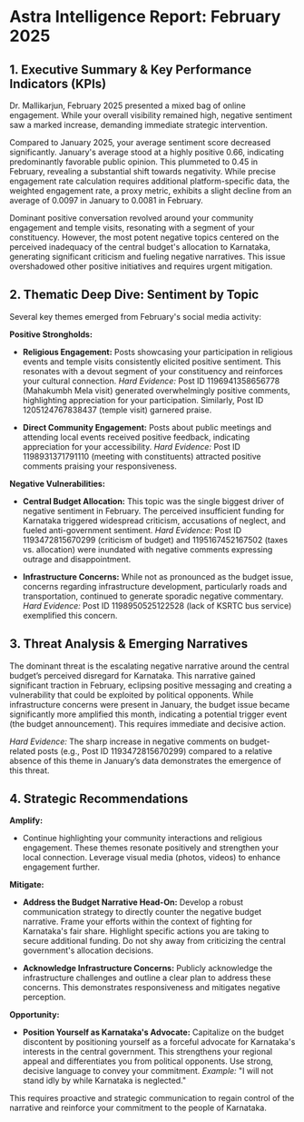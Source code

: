 # Astra Intelligence Report: February 2025

## 1. Executive Summary & Key Performance Indicators (KPIs)

Dr. Mallikarjun, February 2025 presented a mixed bag of online engagement. While your overall visibility remained high, negative sentiment saw a marked increase, demanding immediate strategic intervention. 

Compared to January 2025, your average sentiment score decreased significantly.  January's average stood at a highly positive 0.66, indicating predominantly favorable public opinion. This plummeted to 0.45 in February, revealing a substantial shift towards negativity.  While precise engagement rate calculation requires additional platform-specific data, the weighted engagement rate, a proxy metric, exhibits a slight decline from an average of 0.0097 in January to 0.0081 in February.

Dominant positive conversation revolved around your community engagement and temple visits, resonating with a segment of your constituency.  However, the most potent negative topics centered on the perceived inadequacy of the central budget's allocation to Karnataka, generating significant criticism and fueling negative narratives. This issue overshadowed other positive initiatives and requires urgent mitigation.

## 2. Thematic Deep Dive: Sentiment by Topic

Several key themes emerged from February's social media activity:

**Positive Strongholds:**

*   **Religious Engagement:** Posts showcasing your participation in religious events and temple visits consistently elicited positive sentiment. This resonates with a devout segment of your constituency and reinforces your cultural connection.  _Hard Evidence:_ Post ID 1196941358656778 (Mahakumbh Mela visit) generated overwhelmingly positive comments, highlighting appreciation for your participation. Similarly, Post ID 1205124767838437 (temple visit) garnered praise.

*   **Direct Community Engagement:**  Posts about public meetings and attending local events received positive feedback, indicating appreciation for your accessibility. _Hard Evidence:_ Post ID 1198931371791110 (meeting with constituents) attracted positive comments praising your responsiveness.

**Negative Vulnerabilities:**

*   **Central Budget Allocation:** This topic was the single biggest driver of negative sentiment in February. The perceived insufficient funding for Karnataka triggered widespread criticism, accusations of neglect, and fueled anti-government sentiment. _Hard Evidence:_ Post ID 1193472815670299 (criticism of budget) and 1195167452167502 (taxes vs. allocation) were inundated with negative comments expressing outrage and disappointment. 

*   **Infrastructure Concerns:** While not as pronounced as the budget issue, concerns regarding infrastructure development, particularly roads and transportation, continued to generate sporadic negative commentary. _Hard Evidence:_ Post ID 1198950525122528 (lack of KSRTC bus service) exemplified this concern.

## 3. Threat Analysis & Emerging Narratives

The dominant threat is the escalating negative narrative around the central budget’s perceived disregard for Karnataka. This narrative gained significant traction in February, eclipsing positive messaging and creating a vulnerability that could be exploited by political opponents.  While infrastructure concerns were present in January, the budget issue became significantly more amplified this month, indicating a potential trigger event (the budget announcement). This requires immediate and decisive action.


_Hard Evidence:_  The sharp increase in negative comments on budget-related posts (e.g., Post ID 1193472815670299) compared to a relative absence of this theme in January’s data demonstrates the emergence of this threat.

## 4. Strategic Recommendations

**Amplify:**

*   Continue highlighting your community interactions and religious engagement. These themes resonate positively and strengthen your local connection.  Leverage visual media (photos, videos) to enhance engagement further.

**Mitigate:**

*   **Address the Budget Narrative Head-On:**  Develop a robust communication strategy to directly counter the negative budget narrative. Frame your efforts within the context of fighting for Karnataka's fair share.  Highlight specific actions you are taking to secure additional funding.  Do not shy away from criticizing the central government's allocation decisions.

*   **Acknowledge Infrastructure Concerns:**  Publicly acknowledge the infrastructure challenges and outline a clear plan to address these concerns. This demonstrates responsiveness and mitigates negative perception.

**Opportunity:**

*   **Position Yourself as Karnataka's Advocate:**  Capitalize on the budget discontent by positioning yourself as a forceful advocate for Karnataka's interests in the central government.  This strengthens your regional appeal and differentiates you from political opponents.  Use strong, decisive language to convey your commitment.  _Example:_ "I will not stand idly by while Karnataka is neglected."


This requires proactive and strategic communication to regain control of the narrative and reinforce your commitment to the people of Karnataka.
